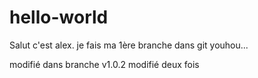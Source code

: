 # hello-world

Salut c'est alex. je fais ma 1ère branche dans git youhou...

modifié dans branche v1.0.2 modifié deux fois
